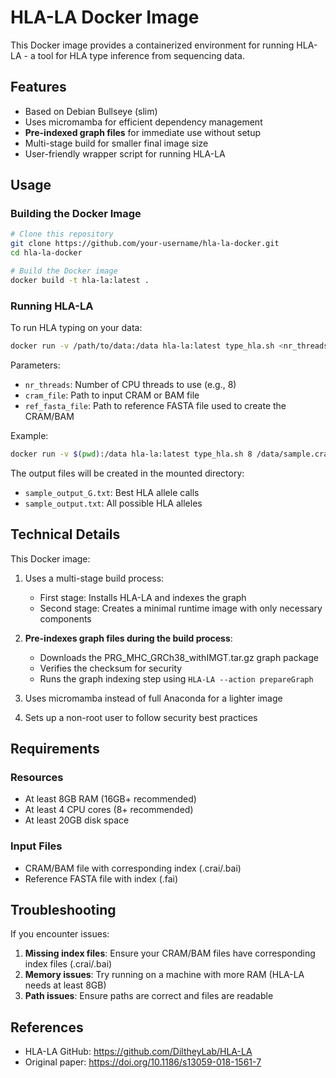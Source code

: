 # HLA-LA Docker Image

This Docker image provides a containerized environment for running HLA-LA - a tool for HLA type inference from sequencing data.

## Features

- Based on Debian Bullseye (slim)
- Uses micromamba for efficient dependency management
- **Pre-indexed graph files** for immediate use without setup
- Multi-stage build for smaller final image size
- User-friendly wrapper script for running HLA-LA

## Usage

### Building the Docker Image

```bash
# Clone this repository
git clone https://github.com/your-username/hla-la-docker.git
cd hla-la-docker

# Build the Docker image
docker build -t hla-la:latest .
```

### Running HLA-LA

To run HLA typing on your data:

```bash
docker run -v /path/to/data:/data hla-la:latest type_hla.sh <nr_threads> <cram_file> <ref_fasta_file>
```

Parameters:
- `nr_threads`: Number of CPU threads to use (e.g., 8)
- `cram_file`: Path to input CRAM or BAM file
- `ref_fasta_file`: Path to reference FASTA file used to create the CRAM/BAM

Example:
```bash
docker run -v $(pwd):/data hla-la:latest type_hla.sh 8 /data/sample.cram /data/reference.fasta
```

The output files will be created in the mounted directory:
- `sample_output_G.txt`: Best HLA allele calls
- `sample_output.txt`: All possible HLA alleles

## Technical Details

This Docker image:

1. Uses a multi-stage build process:
   - First stage: Installs HLA-LA and indexes the graph
   - Second stage: Creates a minimal runtime image with only necessary components

2. **Pre-indexes graph files during the build process**:
   - Downloads the PRG_MHC_GRCh38_withIMGT.tar.gz graph package
   - Verifies the checksum for security
   - Runs the graph indexing step using `HLA-LA --action prepareGraph`

3. Uses micromamba instead of full Anaconda for a lighter image

4. Sets up a non-root user to follow security best practices

## Requirements

### Resources

- At least 8GB RAM (16GB+ recommended)
- At least 4 CPU cores (8+ recommended)
- At least 20GB disk space

### Input Files

- CRAM/BAM file with corresponding index (.crai/.bai)
- Reference FASTA file with index (.fai)

## Troubleshooting

If you encounter issues:

1. **Missing index files**: Ensure your CRAM/BAM files have corresponding index files (.crai/.bai)
2. **Memory issues**: Try running on a machine with more RAM (HLA-LA needs at least 8GB)
3. **Path issues**: Ensure paths are correct and files are readable

## References

- HLA-LA GitHub: https://github.com/DiltheyLab/HLA-LA
- Original paper: https://doi.org/10.1186/s13059-018-1561-7
